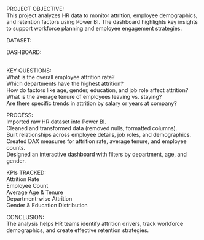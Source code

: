 PROJECT OBJECTIVE:<br>
This project analyzes HR data to monitor attrition, employee demographics, and retention factors using Power BI. The dashboard highlights key insights to support workforce planning and employee engagement strategies.

DATASET:
<a href="https://github.com/sherinstella/HR-Atrrition-Analysis-Dashboard/blob/main/HR-Employee-Attrition.csv"></a>

DASHBOARD:
<a href="https://github.com/sherinstella/HR-Atrrition-Analysis-Dashboard/blob/main/Screenshot%202025-09-30%20234623.png"></a><br>
<a href="https://github.com/sherinstella/HR-Atrrition-Analysis-Dashboard/blob/main/Screenshot%202025-09-30%20234633.png"></a><br>


KEY QUESTIONS:<br>
What is the overall employee attrition rate?<br>
Which departments have the highest attrition?<br>
How do factors like age, gender, education, and job role affect attrition?<br>
What is the average tenure of employees leaving vs. staying?<br>
Are there specific trends in attrition by salary or years at company?<br>

PROCESS:<br>
Imported raw HR dataset into Power BI.<br>
Cleaned and transformed data (removed nulls, formatted columns).<br>
Built relationships across employee details, job roles, and demographics.<br>
Created DAX measures for attrition rate, average tenure, and employee counts.<br>
Designed an interactive dashboard with filters by department, age, and gender.<br>

KPIs TRACKED:<br>
Attrition Rate<br>
Employee Count<br>
Average Age & Tenure<br>
Department-wise Attrition<br>
Gender & Education Distribution<br>

CONCLUSION:<br>
The analysis helps HR teams identify attrition drivers, track workforce demographics, and create effective retention strategies.
